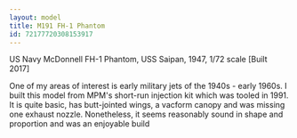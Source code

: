 ```yaml
---
layout: model
title: M191 FH-1 Phantom
id: 72177720308153917
---
```


US Navy McDonnell FH-1 Phantom, USS Saipan, 1947, 1/72 scale [Built 2017]

One of my areas of interest is early military jets of the 1940s - early 1960s. I built this model from MPM&#39;s short-run injection kit which was tooled in 1991.
It is quite basic, has butt-jointed wings, a vacform canopy and was missing one exhaust nozzle. Nonetheless, it seems reasonably sound in shape and proportion and was an enjoyable build 


